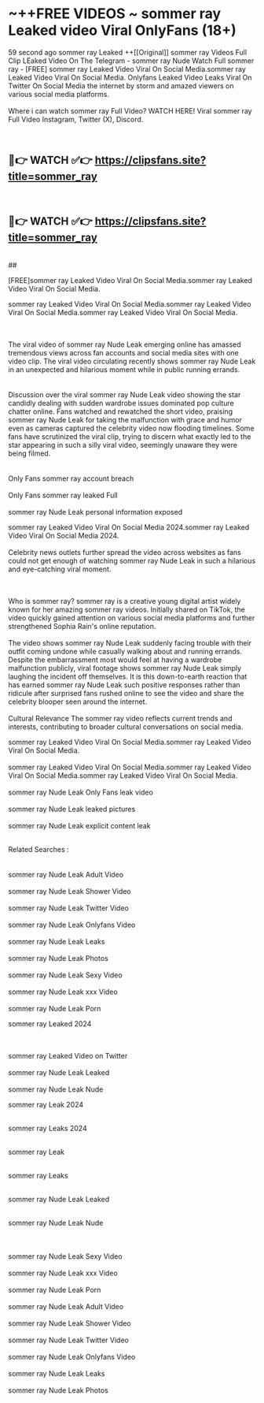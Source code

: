 # ~++FREE VIDEOS ~ sommer ray Leaked video Viral OnlyFans (18+)<br>


59 second ago sommer ray Leaked ++[[Original]] sommer ray Videos Full Clip LEaked Video On The Telegram  - sommer ray Nude  Watch Full sommer ray - [FREE] sommer ray Leaked Video Viral On Social Media.sommer ray Leaked Video Viral On Social Media.   Onlyfans Leaked Video Leaks Viral On Twitter On Social Media the internet by storm and amazed viewers on various social media platforms. <br><br>
Where i can watch sommer ray Full Video? WATCH HERE! Viral sommer ray Full Video Instagram, Twitter (X), Discord. <br>


 <br>

##  🔴👉 WATCH ✅👉  <a href="https://clipsfans.site?title=sommer_ray&ref=git">https://clipsfans.site?title=sommer_ray</a> <br>
  <br>

##  🔴👉 WATCH ✅👉  <a href="https://clipsfans.site?title=sommer_ray&ref=git">https://clipsfans.site?title=sommer_ray</a> <br>
  <br>
  ##



[FREE]sommer ray Leaked Video Viral On Social Media.sommer ray Leaked Video Viral On Social Media. <br>

sommer ray Leaked Video Viral On Social Media.sommer ray Leaked Video Viral On Social Media.sommer ray Leaked Video Viral On Social Media. <br>


  <br>

  <br>
The viral video of sommer ray Nude Leak emerging online has amassed tremendous views across fan accounts and social media sites with one video clip. The viral video circulating recently shows sommer ray Nude Leak in an unexpected and hilarious moment while in public running errands.<br>
<br>


<br>
Discussion over the viral sommer ray Nude Leak video showing the star candidly dealing with sudden wardrobe issues dominated pop culture chatter online. Fans watched and rewatched the short video, praising sommer ray Nude Leak for taking the malfunction with grace and humor even as cameras captured the celebrity video now flooding timelines. Some fans have scrutinized the viral clip, trying to discern what exactly led to the star appearing in such a silly viral video, seemingly unaware they were being filmed.<br>
<br>
<br> 
Only Fans sommer ray account breach<br>
<br>
Only Fans sommer ray leaked Full <br>
<br>
sommer ray Nude Leak personal information exposed<br>

sommer ray Leaked Video Viral On Social Media 2024.sommer ray Leaked Video Viral On Social Media 2024. <br>
<br>
Celebrity news outlets further spread the video across websites as fans could not get enough of watching sommer ray Nude Leak in such a hilarious and eye-catching viral moment.<br>
<br>

<br>
Who is sommer ray? sommer ray is a creative young digital artist widely known for her amazing sommer ray videos. Initially shared on TikTok, the video quickly gained attention on various social media platforms and further strengthened Sophia Rain's online reputation.<br>
<br>
The video shows sommer ray Nude Leak suddenly facing trouble with their outfit coming undone while casually walking about and running errands. Despite the embarrassment most would feel at having a wardrobe malfunction publicly, viral footage shows sommer ray Nude Leak simply laughing the incident off themselves. It is this down-to-earth reaction that has earned sommer ray Nude Leak such positive responses rather than ridicule after surprised fans rushed online to see the video and share the celebrity blooper seen around the internet.<br>
<br>
Cultural Relevance The sommer ray video reflects current trends and interests, contributing to broader cultural conversations on social media.<br>

sommer ray Leaked Video Viral On Social Media.sommer ray Leaked Video Viral On Social Media.<br>
<br>
sommer ray Leaked Video Viral On Social Media.sommer ray Leaked Video Viral On Social Media.sommer ray Leaked Video Viral On Social Media.<br>
<br>
sommer ray Nude Leak Only Fans leak video<br>
<br>
sommer ray Nude Leak leaked pictures<br>
<br>
sommer ray Nude Leak explicit content leak<br>


<br>
Related Searches :<br>
<br>

<br>
sommer ray Nude Leak Adult Video<br>
<br>
sommer ray Nude Leak Shower Video<br>
<br>
sommer ray Nude Leak Twitter Video<br>
<br>
sommer ray Nude Leak Onlyfans Video<br>
<br>
sommer ray Nude Leak Leaks<br>
<br>
sommer ray Nude Leak Photos<br>

<br>
sommer ray Nude Leak Sexy Video<br>
<br>
sommer ray Nude Leak xxx Video<br>
<br>
sommer ray Nude Leak Porn<br>

sommer ray  Leaked 2024 <br> <br>
<br>

sommer ray Leaked Video on Twitter <br>
<br>
sommer ray Nude Leak Leaked<br>
<br>
sommer ray Nude Leak Nude<br>


sommer ray  Leak 2024 <br> <br>



sommer ray  Leaks 2024 <br> <br>



 
sommer ray  Leak<br> <br>



sommer ray  Leaks<br> <br>


sommer ray Nude Leak Leaked<br> <br>

sommer ray Nude Leak Nude<br> <br>
<br> <br>
sommer ray Nude Leak Sexy Video
<br> <br>
sommer ray Nude Leak xxx Video
<br> <br>
sommer ray Nude Leak Porn
<br> <br>
sommer ray Nude Leak Adult Video
<br> <br>
sommer ray Nude Leak Shower Video
<br> <br>
sommer ray Nude Leak Twitter Video
<br> <br>
sommer ray Nude Leak Onlyfans Video
<br> <br>
sommer ray Nude Leak Leaks
<br> <br>
sommer ray Nude Leak Photos






</p>




 



</p>










